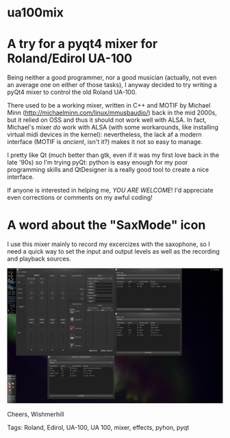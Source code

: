 ua100mix
========

A try for a pyqt4 mixer for Roland/Edirol UA-100
================================================

Being neither a good programmer, nor a good musician (actually, not even an average one on either of those tasks), 
I anyway decided to try writing a pyQt4 mixer to control the old Roland UA-100.

There used to be a working mixer, written in C++ and MOTIF by Michael Minn (http://michaelminn.com/linux/mmusbaudio/) back in the mid 2000s, but it relied on OSS and thus it should not work well with ALSA. In fact, Michael's mixer *do* work with ALSA (with some workarounds, like installing virtual midi devices in the kernel): nevertheless, the lack af a modern interface (MOTIF is *ancient*, isn't it?) makes it not so easy to manage.

I pretty like Qt (much better than gtk, even if it was my first love back in the late '90s) so I'm trying pyQt: python is easy enough for my poor programming skills and QtDesigner is a really good tool to create a nice interface.

If anyone is interested in helping me, *YOU ARE WELCOME*! I'd appreciate even corrections or comments on my 
awful coding!

A word about the "SaxMode" icon
===============================
I use this mixer mainly to record my excercizes with the saxophone, so I need a quick way to set the input and output levels as well as the recording and playback sources.

![Just a sample screenshot...](/screenshots/ua-100_mix.png?raw=true "UA-100 Mixer at work")

Cheers,
Wishmerhill

Tags: Roland, Edirol, UA-100, UA 100, mixer, effects, pyhon, pyqt
